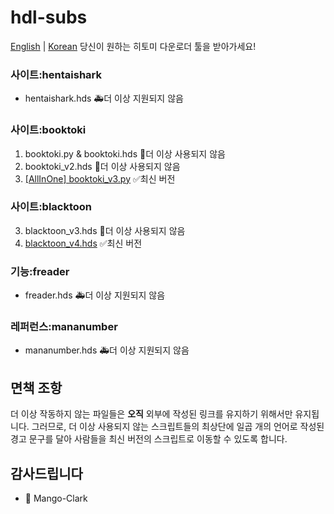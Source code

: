 # hdl-subs
[English](https://github.com/STR-HK/hdl-stubs) | [Korean](https://github.com/STR-HK/hdl-stubs/blob/main/%EB%82%98%EB%A5%BC%EC%9D%BD%EC%96%B4.md)
당신이 원하는 히토미 다운로더 툴을 받아가세요!

### 사이트:hentaishark
- hentaishark.hds 🚑️더 이상 지원되지 않음

### 사이트:booktoki
1. booktoki.py & booktoki.hds 🚨더 이상 사용되지 않음
2. booktoki_v2.hds 🚨더 이상 사용되지 않음
3. [[AllInOne] booktoki_v3.py](https://raw.githubusercontent.com/STR-HK/hdl-stubs/main/%5BAllInOne%5D%20booktoki_v3.py) ✅최신 버전

### 사이트:blacktoon
3. blacktoon_v3.hds 🚨더 이상 사용되지 않음
4. [blacktoon_v4.hds](https://raw.githubusercontent.com/STR-HK/hdl-stubs/main/blacktoon_v4.hds) ✅최신 버전

### 기능:freader
- freader.hds 🚑️더 이상 지원되지 않음

### 레퍼런스:mananumber
- mananumber.hds 🚑️더 이상 지원되지 않음

## 면책 조항
더 이상 작동하지 않는 파일들은 **오직** 외부에 작성된 링크를 유지하기 위해서만 유지됩니다.
그러므로, 더 이상 사용되지 않는 스크립트들의 최상단에 일곱 개의 언어로 작성된 경고 문구를 달아 사람들을 최신 버전의 스크립트로 이동할 수 있도록 합니다.

## 감사드립니다
- 🎉 Mango-Clark
